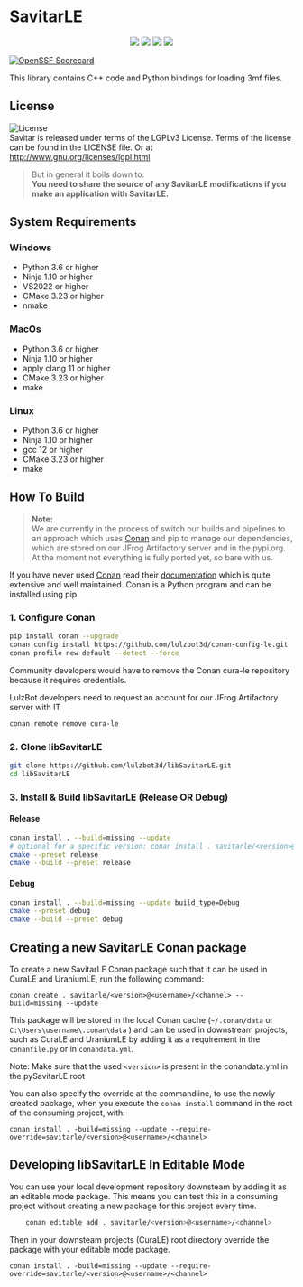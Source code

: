 # SavitarLE

<p align="center">
    <a href="https://github.com/lulzbot3d/libSavitarLE/actions/workflows/conan-package.yml" alt="Conan Package">
        <img src="https://github.com/lulzbot3d/libSavitarLE/actions/workflows/conan-package.yml/badge.svg" /></a>
    <a href="https://github.com/lulzbot3d/libSavitarLE/actions/workflows/unit-test.yml" alt="Unit test">
        <img src="https://github.com/lulzbot3d/libSavitarLE/actions/workflows/unit-test.yml/badge.svg" /></a>
    <a href="https://github.com/lulzbot3d/libSavitarLE" alt="Repo Size">
        <img src="https://img.shields.io/github/repo-size/lulzbot3d/libSavitarLE?style=flat" /></a>
    <a href="https://github.com/lulzbot3d/libSavitarLE/blob/master/LICENSE" alt="License">
        <img src="https://img.shields.io/github/license/lulzbot3d/libSavitarLE?style=flat" /></a>
</p>

[![OpenSSF Scorecard](https://api.securityscorecards.dev/projects/github.com/lulzbot3d/libSavitarLE/badge)](https://api.securityscorecards.dev/projects/github.com/lulzbot3d/libSavitarLE)

This library contains C++ code and Python bindings for loading 3mf files.

## License

![License](https://img.shields.io/github/license/lulzbot3d/libSavitarLE?style=flat)  
Savitar is released under terms of the LGPLv3 License. Terms of the license can be found in the LICENSE file. Or at
http://www.gnu.org/licenses/lgpl.html

> But in general it boils down to:  
> **You need to share the source of any SavitarLE modifications if you make an application with SavitarLE.**

## System Requirements

### Windows
- Python 3.6 or higher
- Ninja 1.10 or higher
- VS2022 or higher
- CMake 3.23 or higher
- nmake

### MacOs
- Python 3.6 or higher
- Ninja 1.10 or higher
- apply clang 11 or higher
- CMake 3.23 or higher
- make

### Linux
- Python 3.6 or higher
- Ninja 1.10 or higher
- gcc 12 or higher
- CMake 3.23 or higher
- make


## How To Build

> **Note:**  
> We are currently in the process of switch our builds and pipelines to an approach which uses [Conan](https://conan.io/)
> and pip to manage our dependencies, which are stored on our JFrog Artifactory server and in the pypi.org.
> At the moment not everything is fully ported yet, so bare with us.

If you have never used [Conan](https://conan.io/) read their [documentation](https://docs.conan.io/en/latest/index.html)
which is quite extensive and well maintained. Conan is a Python program and can be installed using pip

### 1. Configure Conan

```bash
pip install conan --upgrade
conan config install https://github.com/lulzbot3d/conan-config-le.git
conan profile new default --detect --force
```

Community developers would have to remove the Conan cura-le repository because it requires credentials. 

LulzBot developers need to request an account for our JFrog Artifactory server with IT
```bash
conan remote remove cura-le
```

### 2. Clone libSavitarLE
```bash
git clone https://github.com/lulzbot3d/libSavitarLE.git
cd libSavitarLE
```

### 3. Install & Build libSavitarLE (Release OR Debug)

#### Release
```bash
conan install . --build=missing --update
# optional for a specific version: conan install . savitarle/<version>@<user>/<channel> --build=missing --update
cmake --preset release
cmake --build --preset release
```

#### Debug

```bash
conan install . --build=missing --update build_type=Debug
cmake --preset debug
cmake --build --preset debug
```

## Creating a new SavitarLE Conan package

To create a new SavitarLE Conan package such that it can be used in CuraLE and UraniumLE, run the following command:

```shell
conan create . savitarle/<version>@<username>/<channel> --build=missing --update
```

This package will be stored in the local Conan cache (`~/.conan/data` or `C:\Users\username\.conan\data` ) and can be used in downstream
projects, such as CuraLE and UraniumLE by adding it as a requirement in the `conanfile.py` or in `conandata.yml`.

Note: Make sure that the used `<version>` is present in the conandata.yml in the pySavitarLE root

You can also specify the override at the commandline, to use the newly created package, when you execute the `conan install`
command in the root of the consuming project, with:


```shell
conan install . -build=missing --update --require-override=savitarle/<version>@<username>/<channel>
```

## Developing libSavitarLE In Editable Mode

You can use your local development repository downsteam by adding it as an editable mode package.
This means you can test this in a consuming project without creating a new package for this project every time.

```bash
    conan editable add . savitarle/<version>@<username>/<channel>
```

Then in your downsteam projects (CuraLE) root directory override the package with your editable mode package.  

```shell
conan install . -build=missing --update --require-override=savitarle/<version>@<username>/<channel>
```
